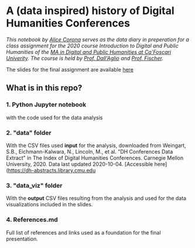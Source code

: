 # A (data inspired) history of Digital Humanities Conferences

*This notebook by [Alice Corona](https://alice-corona.eu/) serves as the data diary in preperation for a class assignment for the 2020 course Introduction to Digital and Public Humanities of the [MA in Digital and Public Humanities at Ca'Foscari Univerity](https://www.unive.it/pag/38917/). The course is held by [Prof. Dall'Aglio](https://www.unive.it/data/persone/20962884) and [Prof. Fischer](https://www.unive.it/data/persone/21292086).*

The slides for the final assignment are available [here](https://alice-corona.eu/slides/2020_10_25_unive)


## What is in this repo?

### 1. Python Jupyter notebook
with the code used for the data analysis

### 2. "data" folder
With the CSV files used **input** for the analysis, downloaded from Weingart, S.B., Eichmann-Kalwara, N., Lincoln, M., et al. "DH Conferences Data Extract" in The Index of Digital Humanities Conferences. Carnegie Mellon University, 2020. Data last updated 2020-10-04. [Accessible here](https://dh-abstracts.library.cmu.edu

### 3. "data_viz" folder
With the **output** CSV files resulting from the analysis and used for the data visualizations included in the slides.

### 4. References.md
Full list of references and links used as a foundation for the final presentation.
